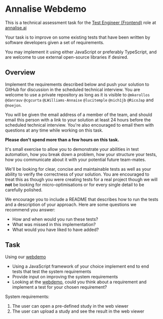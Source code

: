 # Annalise Webdemo

This is a technical assessment task for the [Test Engineer (Frontend)](https://jobs.lever.co/annalise/85329349-1c62-4f03-afda-1bd7ba3e5d4d) role at [annalise.ai](https://annalise.ai/)

Your task is to improve on some existing tests that have been written by software developers given a set of requirements.

You may implement it using either JavaScript or preferably TypeScript, and are welcome to use external open-source libraries if desired.

## Overview

Implement the requirements described below and push your solution to GitHub for discussion in the scheduled technical interview. You are welcome to use a private repository as long as it is visible to `@mkerollos` `@danrauv` `@cgcurta` `@LWilliams-Annaise` `@lucitemple` `@nich1jb` `@RicoJap` and `@noejon`.

You will be given the email address of a member of the team, and should email this person with a link to your solution at least 24 hours before the scheduled technical interview. You're also encouraged to email them with questions at any time while working on this task.

**Please don't spend more than a few hours on this task.**

It's small exercise to allow you to demonstrate your abilities in test automation, how you break down a problem, how your structure your tests, how you communicate about it with your potential future team-mates.

We'll be looking for clear, concise and maintainable tests as well as your ability to verify the correctness of your solution. You are encouraged to treat this as though you were creating tests for a real project though we will **not** be looking for micro-optimisations or for every single detail to be carefully polished.

We encourage you to include a README that describes how to run the tests and a description of your approach. Here are some questions we recommend you answer:

* How and when would you run these tests?
* What was missed in this implementation?
* What would you have liked to have added?

## Task

Using our [webdemo](https://cxrdemo.annalise.ai/)

* Using a JavaScript framework of your choice implement end to end tests that test the system requirements
* Provide input on improving the system requirements
* Looking at the [webdemo](https://cxrdemo.annalise.ai/), could you think about a requirement and implement a test for your chosen requirement?

System requirements:

1. The user can open a pre-defined study in the web viewer
2. The user can upload a study and see the result in the web viewer
